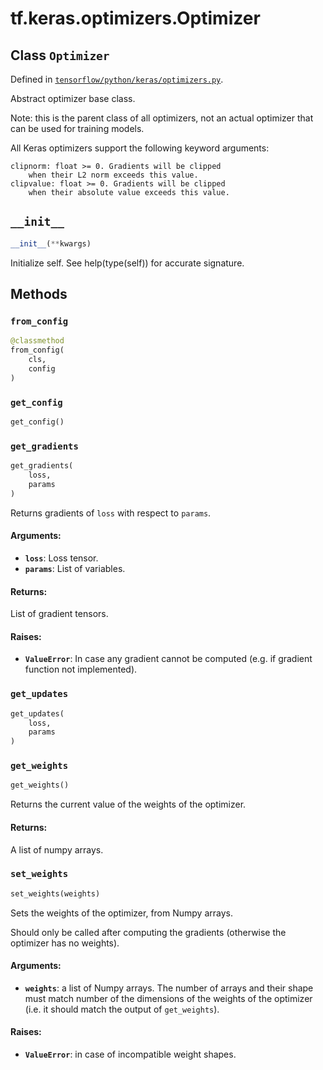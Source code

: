 <div itemscope itemtype="http://developers.google.com/ReferenceObject">
<meta itemprop="name" content="tf.keras.optimizers.Optimizer" />
<meta itemprop="path" content="Stable" />
<meta itemprop="property" content="__init__"/>
<meta itemprop="property" content="from_config"/>
<meta itemprop="property" content="get_config"/>
<meta itemprop="property" content="get_gradients"/>
<meta itemprop="property" content="get_updates"/>
<meta itemprop="property" content="get_weights"/>
<meta itemprop="property" content="set_weights"/>
</div>

# tf.keras.optimizers.Optimizer

## Class `Optimizer`





Defined in [`tensorflow/python/keras/optimizers.py`](https://www.tensorflow.org/code/tensorflow/python/keras/optimizers.py).

Abstract optimizer base class.

Note: this is the parent class of all optimizers, not an actual optimizer
that can be used for training models.

All Keras optimizers support the following keyword arguments:

    clipnorm: float >= 0. Gradients will be clipped
        when their L2 norm exceeds this value.
    clipvalue: float >= 0. Gradients will be clipped
        when their absolute value exceeds this value.

<h2 id="__init__"><code>__init__</code></h2>

``` python
__init__(**kwargs)
```

Initialize self.  See help(type(self)) for accurate signature.



## Methods

<h3 id="from_config"><code>from_config</code></h3>

``` python
@classmethod
from_config(
    cls,
    config
)
```



<h3 id="get_config"><code>get_config</code></h3>

``` python
get_config()
```



<h3 id="get_gradients"><code>get_gradients</code></h3>

``` python
get_gradients(
    loss,
    params
)
```

Returns gradients of `loss` with respect to `params`.

#### Arguments:

* <b>`loss`</b>: Loss tensor.
* <b>`params`</b>: List of variables.


#### Returns:

List of gradient tensors.


#### Raises:

* <b>`ValueError`</b>: In case any gradient cannot be computed (e.g. if gradient
      function not implemented).

<h3 id="get_updates"><code>get_updates</code></h3>

``` python
get_updates(
    loss,
    params
)
```



<h3 id="get_weights"><code>get_weights</code></h3>

``` python
get_weights()
```

Returns the current value of the weights of the optimizer.

#### Returns:

A list of numpy arrays.

<h3 id="set_weights"><code>set_weights</code></h3>

``` python
set_weights(weights)
```

Sets the weights of the optimizer, from Numpy arrays.

Should only be called after computing the gradients
(otherwise the optimizer has no weights).

#### Arguments:

* <b>`weights`</b>: a list of Numpy arrays. The number
        of arrays and their shape must match
        number of the dimensions of the weights
        of the optimizer (i.e. it should match the
        output of `get_weights`).


#### Raises:

* <b>`ValueError`</b>: in case of incompatible weight shapes.




